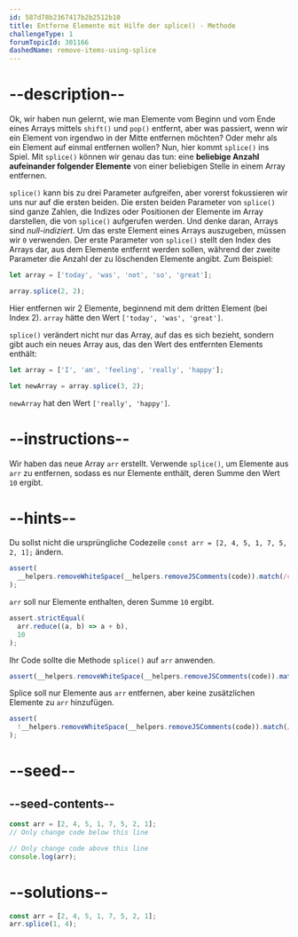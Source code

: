 ```yaml
---
id: 587d78b2367417b2b2512b10
title: Entferne Elemente mit Hilfe der splice() - Methode
challengeType: 1
forumTopicId: 301166
dashedName: remove-items-using-splice
---
```


# --description--

Ok, wir haben nun gelernt, wie man Elemente vom Beginn und vom Ende eines Arrays mittels `shift()` und `pop()` entfernt, aber was passiert, wenn wir ein Element von irgendwo in der Mitte entfernen möchten? Oder mehr als ein Element auf einmal entfernen wollen? Nun, hier kommt `splice()` ins Spiel. Mit `splice()` können wir genau das tun: eine **beliebige Anzahl aufeinander folgender Elemente** von einer beliebigen Stelle in einem Array entfernen.

`splice()` kann bis zu drei Parameter aufgreifen, aber vorerst fokussieren wir uns nur auf die ersten beiden. Die ersten beiden Parameter von `splice()` sind ganze Zahlen, die Indizes oder Positionen der Elemente im Array darstellen, die von `splice()` aufgerufen werden. Und denke daran, Arrays sind *null-indiziert*. Um das erste Element eines Arrays auszugeben, müssen wir `0` verwenden. Der erste Parameter von `splice()` stellt den Index des Arrays dar, aus dem Elemente entfernt werden sollen, während der zweite Parameter die Anzahl der zu löschenden Elemente angibt. Zum Beispiel:

```js
let array = ['today', 'was', 'not', 'so', 'great'];

array.splice(2, 2);
```

Hier entfernen wir 2 Elemente, beginnend mit dem dritten Element (bei Index 2). `array` hätte den Wert `['today', 'was', 'great']`.

`splice()` verändert nicht nur das Array, auf das es sich bezieht, sondern gibt auch ein neues Array aus, das den Wert des entfernten Elements enthält:

```js
let array = ['I', 'am', 'feeling', 'really', 'happy'];

let newArray = array.splice(3, 2);
```

`newArray` hat den Wert `['really', 'happy']`.

# --instructions--

Wir haben das neue Array `arr` erstellt. Verwende `splice()`, um Elemente aus `arr` zu entfernen, sodass es nur Elemente enthält, deren Summe den Wert `10` ergibt.

# --hints--

Du sollst nicht die ursprüngliche Codezeile `const arr = [2, 4, 5, 1, 7, 5, 2, 1];` ändern.

```js
assert(
  __helpers.removeWhiteSpace(__helpers.removeJSComments(code)).match(/constarr=\[2,4,5,1,7,5,2,1\];?/)
);
```

`arr` soll nur Elemente enthalten, deren Summe `10` ergibt.

```js
assert.strictEqual(
  arr.reduce((a, b) => a + b),
  10
);
```

Ihr Code sollte die Methode `splice()` auf `arr` anwenden.

```js
assert(__helpers.removeWhiteSpace(__helpers.removeJSComments(code)).match(/arr\.splice\(/));
```

Splice soll nur Elemente aus `arr` entfernen, aber keine zusätzlichen Elemente zu `arr` hinzufügen.

```js
assert(
  !__helpers.removeWhiteSpace(__helpers.removeJSComments(code)).match(/arr\.splice\(\d+,\d+,\d+.*\)/g)
);
```

# --seed--

## --seed-contents--

```js
const arr = [2, 4, 5, 1, 7, 5, 2, 1];
// Only change code below this line

// Only change code above this line
console.log(arr);
```

# --solutions--

```js
const arr = [2, 4, 5, 1, 7, 5, 2, 1];
arr.splice(1, 4);
```
